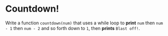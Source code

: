 # Countdown!

Write a function `countdown(num)` that uses a while loop to **print** `num` then `num - 1` then `num - 2` and so forth down 
to `1`, then **prints** `Blast off!`.
